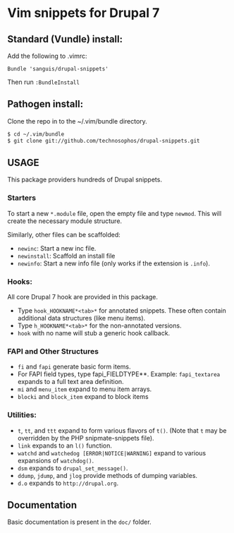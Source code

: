 # Vim snippets for Drupal 7

## Standard (Vundle) install:

Add the following to .vimrc:
```
Bundle 'sanguis/drupal-snippets'
```
Then run `:BundleInstall`

## Pathogen install:

Clone the repo in to the ~/.vim/bundle directory.

```bash
$ cd ~/.vim/bundle
$ git clone git://github.com/technosophos/drupal-snippets.git
```

## USAGE

This package providers hundreds of Drupal snippets.

### Starters

To start a new `*.module` file, open the empty file and type `newmod`.
This will create the necessary module structure.

Similarly, other files can be scaffolded:

- `newinc`: Start a new inc file.
- `newinstall`: Scaffold an install file
- `newinfo`: Start a new info file (only works if the extension is
  `.info`).


### Hooks:

All core Drupal 7 hook are provided in this package.

 - Type `hook_HOOKNAME*<tab>*` for annotated snippets. These often contain
   additional data structures (like menu items).
 - Type `h_HOOKNAME*<tab>*` for the non-annotated versions.
 - `hook` with no name will stub a generic hook callback.

### FAPI and Other Structures

- `fi` and `fapi` generate basic form items.
- For FAPI field types, type fapi_FIELDTYPE*<tab>*. Example:
   `fapi_textarea` expands to a full text area definition.
- `mi` and `menu_item` expand to menu item arrays.
- `blocki` and `block_item` expand to block items

### Utilities:

- `t`, `tt`, and `ttt` expand to form various flavors of `t()`. (Note
  that `t` may be overridden by the PHP snipmate-snippets file).
- `link` expands to an `l()` function.
- `watchd` and `watchedog [ERROR|NOTICE|WARNING]` expand to various
  expansions of `watchdog()`.
- `dsm` expands to `drupal_set_message()`.
- `ddump`, `jdump`, and `jlog` provide methods of dumping variables.
- `d.o` expands to `http://drupal.org`.

## Documentation

Basic documentation is present in the `doc/` folder.
